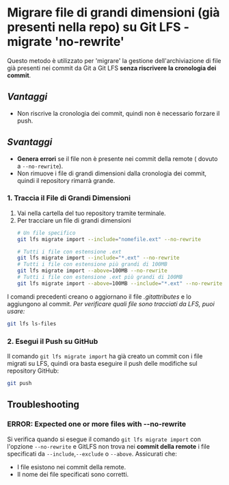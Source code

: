 # Migrare file di grandi dimensioni (già presenti nella repo) su Git LFS - migrate 'no-rewrite'

Questo metodo è utilizzato per 'migrare' la gestione dell'archiviazione di file già presenti nei commit da Git a Git LFS **senza riscrivere la cronologia dei commit**. 

## ***Vantaggi***
- Non riscrive la cronologia dei commit, quindi non è necessario forzare il push.

## ***Svantaggi***
- **Genera errori** se il file non è presente nei commit della remote ( dovuto a `--no-rewrite`).
- Non rimuove i file di grandi dimensioni dalla cronologia dei commit, quindi il repository rimarrà grande.
 

### 1. Traccia il File di Grandi Dimensioni
1. Vai nella cartella del tuo repository tramite terminale.
2. Per tracciare un file di grandi dimensioni 
    ```bash
    # Un file specifico
    git lfs migrate import --include="nomefile.ext" --no-rewrite
    
    # Tutti i file con estensione .ext
    git lfs migrate import --include="*.ext" --no-rewrite
    # Tutti i file con estensione più grandi di 100MB
    git lfs migrate import --above=100MB --no-rewrite
    # Tutti i file con estensione .ext più grandi di 100MB
    git lfs migrate import --above=100MB --include="*.ext" --no-rewrite
    ```


  I comandi precedenti creano o aggiornano il file *.gitattributes* e lo aggiungono al commit.
  *Per verificare quali file sono tracciati da LFS, puoi usare:*
  ``` bash
  git lfs ls-files
  ```

### 2.  Esegui il Push su GitHub
Il comando `git lfs migrate import` ha già creato un commit con i file migrati su LFS, quindi ora basta eseguire il push delle modifiche sul repository GitHub:
  ``` bash
  git push
  ```

## Troubleshooting

### ERROR: Expected one or more files with --no-rewrite
Si verifica quando si esegue il comando `git lfs migrate import` con l'opzione `--no-rewrite` e GitLFS non trova nei **commit della remote** i file specificati da `--include`,`--exclude` o `--above`. 
Assicurati che:
- I file esistono nei commit della remote.
- Il nome dei file specificati sono corretti. 
